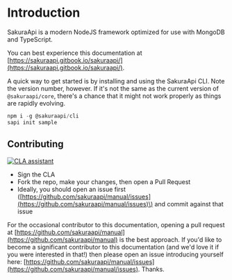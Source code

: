 # Introduction

SakuraApi is a modern NodeJS framework optimized for use with MongoDB and TypeScript.

You can best experience this documentation at [https://sakuraapi.gitbook.io/sakuraapi/](https://sakuraapi.gitbook.io/sakuraapi/).

A quick way to get started is by installing and using the SakuraApi CLI. Note the version number, however. If it's not the same as the current version of `@sakuraapi/core`, there's a chance that it might not work properly as things are rapidly evolving. 

```javascript
npm i -g @sakuraapi/cli
sapi init sample
```

## Contributing

[![CLA assistant](https://cla-assistant.io/readme/badge/sakuraapi/manual)](https://cla-assistant.io/sakuraapi/manual)

* Sign the CLA
* Fork the repo, make your changes, then open a Pull Request
* Ideally, you should open an issue first \([https://github.com/sakuraapi/manual/issues](https://github.com/sakuraapi/manual/issues)\) and commit against that issue

For the occasional contributor to this documentation, opening a pull request at [https://github.com/sakuraapi/manual](https://github.com/sakuraapi/manual) is the best approach. If you'd like to become a significant contributor to this documentation \(and we'd love it if you were interested in that!\) then please open an issue introducing yourself here: [https://github.com/sakuraapi/manual/issues](https://github.com/sakuraapi/manual/issues). Thanks. 


